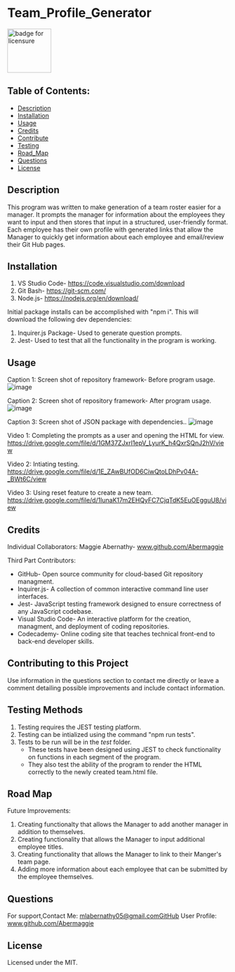# Team_Profile_Generator

<img width="100" alt="badge for licensure" src="https://img.shields.io/badge/License-MIT-blue.svg">

## Table of Contents:

- [Description](#description)
- [Installation](#installation)
- [Usage](#usage)
- [Credits](#credits)
- [Contribute](#contributing-to-this-project)
- [Testing](#testing-methods)
- [Road_Map](#road-map)
- [Questions](#questions)
- [License](#license)

## Description
This program was written to make generation of a team roster easier for a manager.  It prompts the manager for information about the employees they want to input and then stores that input in a structured, user-friendly format.  Each employee has their own profile with generated links that allow the Manager to quickly get information about each employee and email/review their Git Hub pages.

## Installation
1. VS Studio Code- https://code.visualstudio.com/download
2. Git Bash- https://git-scm.com/
3. Node.js- https://nodejs.org/en/download/

Initial package installs can be accomplished with "npm i".  This will download the following dev dependencies:

1. Inquirer.js Package- Used to generate question prompts.
2. Jest- Used to test that all the functionality in the program is working.

## Usage
Caption 1: Screen shot of repository framework- Before program usage.
![image](https://user-images.githubusercontent.com/114010430/209001995-f8464dd1-42c9-4d1f-8b9c-4f1237af5045.png)


Caption 2: Screen shot of repository framework- After program usage.
![image](https://user-images.githubusercontent.com/114010430/209001831-56780454-b48f-4aad-99d1-7b2b578009ef.png)


Caption 3: Screen shot of JSON package with dependencies..
![image](https://user-images.githubusercontent.com/114010430/209002832-9ce11101-1282-4fda-8f67-ed21d4bc74b6.png)


Video 1: Completing the prompts as a user and opening the HTML for view.
https://drive.google.com/file/d/1GM37ZJxrl1epV_LyurK_h4QxrSQnJ2hV/view

Video 2: Intiating testing.
https://drive.google.com/file/d/1E_ZAwBUfOD6CiwQtoLDhPv04A-_BWt6C/view

Video 3: Using reset feature to create a new team.
https://drive.google.com/file/d/1lunaK17m2EHQyFC7CjqTdK5EuOEgguU8/view

## Credits
Individual Collaborators:
Maggie Abernathy- www.github.com/Abermaggie

Third Part Contributors:
- GitHub- Open source community for cloud-based Git repository managment.
- Inquirer.js- A collection of common interactive command line user interfaces.
- Jest- JavaScript testing framework designed to ensure correctness of any JavaScript codebase.
- Visual Studio Code- An interactive platform for the creation, managment, and deployment of coding repositories.
- Codecademy- Online coding site that teaches technical front-end to back-end developer skills.

## Contributing to this Project
Use information in the questions section to contact me directly or leave a comment detailing possible improvements and  include contact information.

## Testing Methods
1. Testing requires the JEST testing platform.
2. Testing can be intialized using the command "npm run tests".
3. Tests to be run will be in the _test_ folder.
	- These tests have been designed using JEST to check functionality on functions in each segment of the program. 
	- They also test the ability of the program to render the HTML correctly to the newly created team.html file.

## Road Map
Future Improvements:

1. Creating functionalty that allows the Manager to add another manager in addition to themselves.
2. Creating functionality that allows the Manager to input additional employee titles.
3. Creating functionality that allows the Manager to link to their Manger's team page.
4. Adding more information about each employee that can be submitted by the employee themselves.


## Questions
For support,Contact Me: mlabernathy05@gmail.comGitHub User Profile: www.github.com/Abermaggie

## License
Licensed under the MIT.

  
